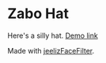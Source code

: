 # Zabo Hat

Here's a silly hat. [Demo link](https://hat.zabo.site/)


Made with [jeelizFaceFilter](https://github.com/jeeliz/jeelizFaceFilter).
